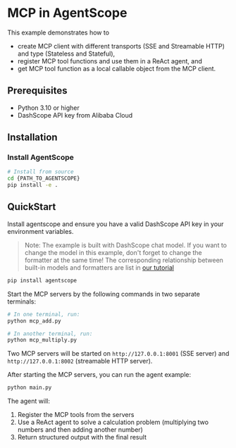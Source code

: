 # MCP in AgentScope

This example demonstrates how to

- create MCP client with different transports (SSE and Streamable HTTP) and type (Stateless and Stateful),
- register MCP tool functions and use them in a ReAct agent, and
- get MCP tool function as a local callable object from the MCP client.


## Prerequisites

- Python 3.10 or higher
- DashScope API key from Alibaba Cloud

## Installation

### Install AgentScope

```bash
# Install from source
cd {PATH_TO_AGENTSCOPE}
pip install -e .
```

## QuickStart

Install agentscope and ensure you have a valid DashScope API key in your environment variables.

> Note: The example is built with DashScope chat model. If you want to change the model in this example, don't forget
> to change the formatter at the same time! The corresponding relationship between built-in models and formatters are
> list in [our tutorial](https://doc.agentscope.io/tutorial/task_prompt.html#id1)

```bash
pip install agentscope
```

Start the MCP servers by the following commands in two separate terminals:

```bash
# In one terminal, run:
python mcp_add.py

# In another terminal, run:
python mcp_multiply.py
```

Two MCP servers will be started on `http://127.0.0.1:8001` (SSE server) and `http://127.0.0.1:8002` (streamable
HTTP server).

After starting the MCP servers, you can run the agent example:

```bash
python main.py
```

The agent will:
1. Register the MCP tools from the servers
2. Use a ReAct agent to solve a calculation problem (multiplying two numbers and then adding another number)
3. Return structured output with the final result

